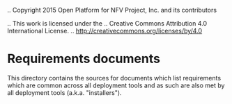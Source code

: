 .. Copyright 2015 Open Platform for NFV Project, Inc. and its contributors

.. This work is licensed under the
.. Creative Commons Attribution 4.0 International License.
.. http://creativecommons.org/licenses/by/4.0

# Requirements documents
This directory contains the sources for documents which list requirements which are common across all deployment tools and as such are also met by all deployment tools (a.k.a. "installers").
